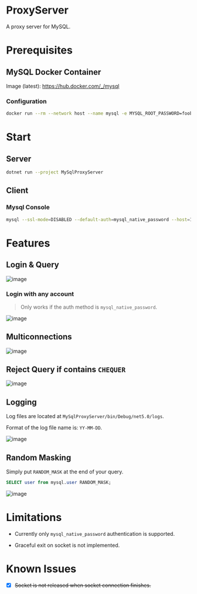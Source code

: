 # ProxyServer

A proxy server for MySQL.

# Prerequisites

## MySQL Docker Container

Image (latest): https://hub.docker.com/_/mysql

### Configuration

```bash
docker run --rm --network host --name mysql -e MYSQL_ROOT_PASSWORD=foobar mysql:latest --authentication-policy="*,,"
```

# Start

## Server

```bash
dotnet run --project MySqlProxyServer
```

## Client

### Mysql Console

```bash
mysql --ssl-mode=DISABLED --default-auth=mysql_native_password --host=127.0.0.1 --port=8080 --user=<any username> --password=<any password>
```

# Features

## Login & Query

![image](https://user-images.githubusercontent.com/43464986/146758272-faccf172-6ae4-4f69-914a-8c26d19983f4.png)

### Login with any account

> Only works if the auth method is `mysql_native_password`.

![image](https://user-images.githubusercontent.com/43464986/146758765-888a1736-936b-4138-be2d-75045b10accf.png)

## Multiconnections

![image](https://user-images.githubusercontent.com/43464986/146758926-89b603cb-3d0a-4e10-a050-56dadc3d09fa.png)

## Reject Query if contains `CHEQUER`

![image](https://user-images.githubusercontent.com/43464986/146759093-17d20ccb-9d25-40c3-b232-61daf2072764.png)

## Logging

Log files are located at `MySqlProxyServer/bin/Debug/net5.0/logs`.

Format of the log file name is: `YY-MM-DD`.

![image](https://user-images.githubusercontent.com/43464986/146758517-1332249c-496b-4f32-ba97-3f8996fb3a83.png)

## Random Masking

Simply put `RANDOM_MASK` at the end of your query.

```sql
SELECT user from mysql.user RANDOM_MASK;
```

![image](https://user-images.githubusercontent.com/43464986/146757970-594ffce7-937d-4ac1-9ac5-c1b832e5de35.png)

# Limitations

-   Currently only `mysql_native_password` authentication is supported.

-   Graceful exit on socket is not implemented.

# Known Issues

- [x] ~~Socket is not released when socket connection finishes.~~

